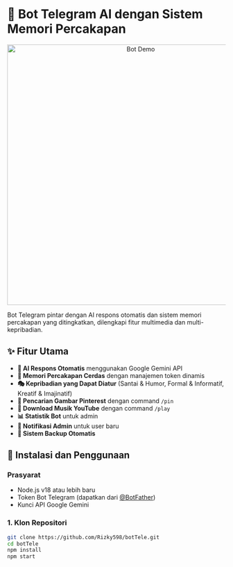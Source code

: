 # 🤖 Bot Telegram AI dengan Sistem Memori Percakapan

<center>
<img src="https://files.catbox.moe/ta9ds2.gif" alt="Bot Demo" width="600">
</center>

Bot Telegram pintar dengan AI respons otomatis dan sistem memori percakapan yang ditingkatkan, dilengkapi fitur multimedia dan multi-kepribadian.

## ✨ Fitur Utama

- **🤖 AI Respons Otomatis** menggunakan Google Gemini API
- **🧠 Memori Percakapan Cerdas** dengan manajemen token dinamis
- **🎭 Kepribadian yang Dapat Diatur** (Santai & Humor, Formal & Informatif, Kreatif & Imajinatif)
- **📌 Pencarian Gambar Pinterest** dengan command `/pin`
- **🎵 Download Musik YouTube** dengan command `/play`
- **📊 Statistik Bot** untuk admin
- **🔔 Notifikasi Admin** untuk user baru
- **💾 Sistem Backup Otomatis**

## 🚀 Instalasi dan Penggunaan

### Prasyarat
- Node.js v18 atau lebih baru
- Token Bot Telegram (dapatkan dari  [@BotFather](https://t.me/BotFather))
- Kunci API Google Gemini

### 1. Klon Repositori
```bash
git clone https://github.com/Rizky598/botTele.git
cd botTele
npm install
npm start
